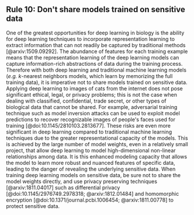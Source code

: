 ## Rule 10: Don't share models trained on sensitive data

One of the greatest opportunities for deep learning in biology is the ability for deep learning techniques to incorporate representation learning to extract information that can not readily be captured by traditional methods [@arxiv:1509.09292]. 
The abundance of features for each training example means that the representation learning of the deep learning models can capture information-rich abstractions of data during the training process.
Therefore with both deep learning and traditional machine learning models (_e.g._ _k_-nearest neighbors models, which learn by memorizing the full training data), it is imperative not to share models trained on sensitive data.
Applying deep learning to images of cats from the internet does not pose significant ethical, legal, or privacy problems; this is not the case when dealing with classified, confidential, trade secret, or other types of biological data that cannot be shared.
For example, adversarial training technique such as model inversion attacks can be used to exploit model predictions to recover recognizable images of people's faces used for training [@doi:10.1145/2810103.2813677]. 
These risks are even more significant in deep learning compared to traditional machine learning techniques due to the greater representational capacity of the models. 
This is achieved by the large number of model weights, even in a relatively small project, that allow deep learning to model high-dimensional non-linear relationships among data. 
It is this enhanced modeling capacity that allows the model to learn more robust and nuanced features of specific data, leading to the danger of revealing the underlying sensitive data. 
When training deep learning models on sensitive data, be sure not to share the model weights directly, and use privacy preserving techniques [@arxiv:1811.04017] such as differential privacy [@doi:10.1145/2976749.2978318; @arxiv:1812.01484] and homomorphic encryption [@doi:10.1371/journal.pcbi.1006454; @arxiv:1811.00778] to protect sensitive data. 

